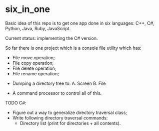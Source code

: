 # six_in_one
Basic idea of this repo is to get one app done in six languages: C++, C#, Python, Java, Ruby, JavaScript.

Current status: implementing the C# version.

So far there is one project which is a console file utility which has:
+ File move operation;
+ File copy operation;
+ File delete operation;
+ File rename operation;
- Dumping a directory tree to:
   A. Screen
   B. File
+ A command processor to control all of this.

TODO C#:
- Figure out a way to generalize directory traversal class;
- Write following directory traversal commands:
  - Directory list (print for directories + all contents).
